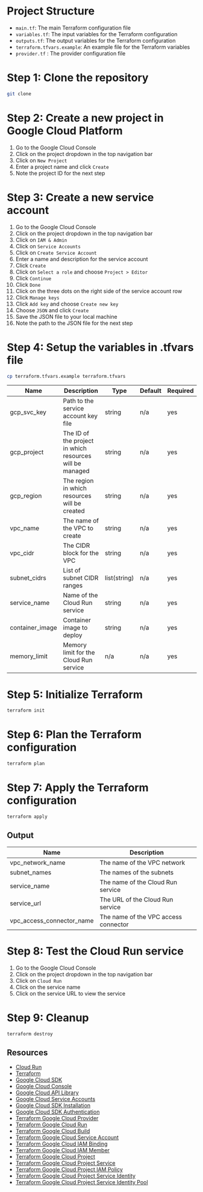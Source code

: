 # Project Structure


- `main.tf`: The main Terraform configuration file
- `variables.tf`: The input variables for the Terraform configuration
- `outputs.tf`: The output variables for the Terraform configuration
- `terraform.tfvars.example`: An example file for the Terraform variables
- `provider.tf` : The provider configuration file 





# Step 1: Clone the repository
```bash
git clone
```

# Step 2: Create a new project in Google Cloud Platform
1. Go to the Google Cloud Console
2. Click on the project dropdown in the top navigation bar
3. Click on `New Project`
4. Enter a project name and click `Create`
5. Note the project ID for the next step

# Step 3: Create a new service account
1. Go to the Google Cloud Console
2. Click on the project dropdown in the top navigation bar
3. Click on `IAM & Admin`
4. Click on `Service Accounts`
5. Click on `Create Service Account`
6. Enter a name and description for the service account
7. Click `Create`
8. Click on `Select a role` and choose `Project > Editor`
9. Click `Continue`
10. Click `Done`
11. Click on the three dots on the right side of the service account row
12. Click `Manage keys`
13. Click `Add key` and choose `Create new key`
14. Choose `JSON` and click `Create`
15. Save the JSON file to your local machine
16. Note the path to the JSON file for the next step

# Step 4: Setup the variables in .tfvars file
```bash
cp terraform.tfvars.example terraform.tfvars
```

| Name | Description | Type | Default | Required |
|------|-------------|------|---------|----------|
| gcp_svc_key | Path to the service account key file | string | n/a | yes |
| gcp_project | The ID of the project in which resources will be managed | string | n/a | yes |
| gcp_region | The region in which resources will be created | string | n/a | yes |
| vpc_name | The name of the VPC to create | string | n/a | yes |
| vpc_cidr | The CIDR block for the VPC | string | n/a | yes |
| subnet_cidrs | List of subnet CIDR ranges | list(string) | n/a | yes |
| service_name | Name of the Cloud Run service | string | n/a | yes |
| container_image | Container image to deploy | string | n/a | yes |
| memory_limit | Memory limit for the Cloud Run service | n/a | n/a | yes |


# Step 5: Initialize Terraform
```bash
terraform init
```

# Step 6: Plan the Terraform configuration
```bash
terraform plan
```

# Step 7: Apply the Terraform configuration
```bash
terraform apply
```
## Output

| Name | Description |
|------|-------------|
| vpc_network_name | The name of the VPC network |
| subnet_names | The names of the subnets |
| service_name | The name of the Cloud Run service |
| service_url | The URL of the Cloud Run service |
| vpc_access_connector_name | The name of the VPC access connector |


# Step 8: Test the Cloud Run service
1. Go to the Google Cloud Console
2. Click on the project dropdown in the top navigation bar
3. Click on `Cloud Run`
4. Click on the service name
5. Click on the service URL to view the service



# Step 9: Cleanup
```bash
terraform destroy
```

## Resources
- [Cloud Run](https://cloud.google.com/run)
- [Terraform](https://www.terraform.io/)
- [Google Cloud SDK](https://cloud.google.com/sdk)
- [Google Cloud Console](https://console.cloud.google.com/)
- [Google Cloud API Library](https://console.cloud.google.com/apis/library)
- [Google Cloud Service Accounts](https://console.cloud.google.com/iam-admin/serviceaccounts)
- [Google Cloud SDK Installation](https://cloud.google.com/sdk/docs/install)
- [Google Cloud SDK Authentication](https://cloud.google.com/sdk/gcloud/reference/auth/login)
- [Terraform Google Cloud Provider](https://registry.terraform.io/providers/hashicorp/google/latest/docs)
- [Terraform Google Cloud Run](https://registry.terraform.io/providers/hashicorp/google/latest/docs/resources/cloud_run_service)
- [Terraform Google Cloud Build](https://registry.terraform.io/providers/hashicorp/google/latest/docs/resources/cloudbuild_trigger)
- [Terraform Google Cloud Service Account](https://registry.terraform.io/providers/hashicorp/google/latest/docs/resources/google_service_account)
- [Terraform Google Cloud IAM Binding](https://registry.terraform.io/providers/hashicorp/google/latest/docs/resources/google_project_iam_binding)
- [Terraform Google Cloud IAM Member](https://registry.terraform.io/providers/hashicorp/google/latest/docs/resources/google_project_iam_member)
- [Terraform Google Cloud Project](https://registry.terraform.io/providers/hashicorp/google/latest/docs/resources/google_project)
- [Terraform Google Cloud Project Service](https://registry.terraform.io/providers/hashicorp/google/latest/docs/resources/google_project_service)
- [Terraform Google Cloud Project IAM Policy](https://registry.terraform.io/providers/hashicorp/google/latest/docs/resources/google_project_iam_policy)
- [Terraform Google Cloud Project Service Identity](https://registry.terraform.io/providers/hashicorp/google/latest/docs/resources/google_project_service_identity)
- [Terraform Google Cloud Project Service Identity Pool](https://registry.terraform.io/providers/hashicorp/google/latest/docs/resources/google_project_service_identity_pool)
